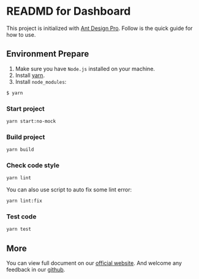 # READMD for Dashboard

This project is initialized with [Ant Design Pro](https://pro.ant.design). Follow is the quick guide for how to use.

## Environment Prepare

1. Make sure you have `Node.js` installed on your machine.
2. Install [yarn](https://yarnpkg.com/).
3. Install `node_modules`:

```bash
$ yarn
```

### Start project

```bash
yarn start:no-mock
```

### Build project

```bash
yarn build
```

### Check code style

```bash
yarn lint
```

You can also use script to auto fix some lint error:

```bash
yarn lint:fix
```

### Test code

```bash
yarn test
```

## More

You can view full document on our [official website](https://pro.ant.design). And welcome any feedback in our [github](https://github.com/ant-design/ant-design-pro).
